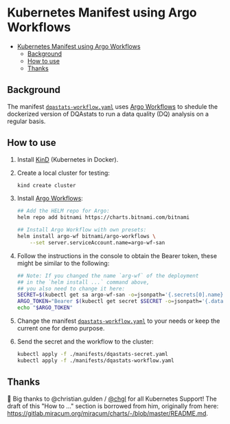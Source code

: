 # Kubernetes Manifest using Argo Workflows

- [Kubernetes Manifest using Argo Workflows](#kubernetes-manifest-using-argo-workflows)
  - [Background](#background)
  - [How to use](#how-to-use)
  - [Thanks](#thanks)

## Background

The manifest [`dqastats-workflow.yaml`](./dqastats-workflow.yaml) uses [Argo Workflows](https://argoproj.github.io/argo-workflows/) to shedule the dockerized version of DQAstats to run a data quality (DQ) analysis on a regular basis.

## How to use

1. Install [KinD](https://kind.sigs.k8s.io/) (Kubernetes in Docker).
1. Create a local cluster for testing:

   ```sh
   kind create cluster
   ```

1. Install [Argo Workflows](https://argoproj.github.io/argo-workflows/):

   ```sh
   ## Add the HELM repo for Argo:
   helm repo add bitnami https://charts.bitnami.com/bitnami

   ## Install Argo Workflow with own presets:
   helm install argo-wf bitnami/argo-workflows \
       --set server.serviceAccount.name=argo-wf-san
   ```

1. Follow the instructions in the console to obtain the Bearer token, these might be similar to the following:

   ```sh
   ## Note: If you changed the name `arg-wf` of the deployment
   ## in the `helm install ...` command above,
   ## you also need to change it here:
   SECRET=$(kubectl get sa argo-wf-san -o=jsonpath='{.secrets[0].name}')
   ARGO_TOKEN="Bearer $(kubectl get secret $SECRET -o=jsonpath='{.data.token}' | base64 --decode)"
   echo "$ARGO_TOKEN"
   ```

1. Change the manifest [`dqastats-workflow.yaml`](./dqastats-workflow.yaml) to your needs or keep the current one for demo purpose.
1. Send the secret and the workflow to the cluster:

   ```sh
   kubectl apply -f ./manifests/dqastats-secret.yaml
   kubectl apply -f ./manifests/dqastats-workflow.yaml
   ```

## Thanks

:tada: Big thanks to @christian.gulden / [@chgl](https://github.com/chgl/) for all Kubernetes Support! The draft of this "How to ..." section is borrowed from him, originally from here: <https://gitlab.miracum.org/miracum/charts/-/blob/master/README.md>.
